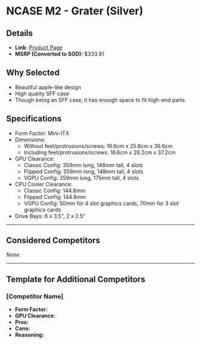 # NCASE M2 - Grater (Silver)

## Details
- **Link:** [Product Page](https://ncased.com/collections/m-series/products/m2-grater?variant=49330065014952)
- **MSRP (Converted to SGD):** $333.91

## Why Selected
- Beautiful apple-like design
- High quality SFF case
- Though being an SFF case, it has enough space to fit high-end parts

## Specifications
- Form Factor: Mini-ITX
- Dimensions:
    - Without feet/protrusions/screws: 16.6cm x 25.8cm x 36.6cm
    - Including feet/protrusions/screws: 16.6cm x 26.2cm x 37.2cm
- GPU Clearance: 
    - Classic Config: 359mm long, 148mm tall, 4 slots
    - Flipped Config: 359mm long, 148mm tall, 4 slots
    - VGPU Config: 359mm long, 175mm tall, 4 slots
- CPU Cooler Clearance:
    - Classic Config: 144.8mm
    - Flipped Config: 144.8mm
    - VGPU Config: 50mm for 4 slot graphics cards, 70mm for 3 slot graphics cards
- Drive Bays: 6 x 3.5", 2 x 2.5"

---

## Considered Competitors

*None*

---

## Template for Additional Competitors

### [Competitor Name]
- **Form Factor:**
- **GPU Clearance:**
- **Pros:**
- **Cons:**
- **Reasoning:**
